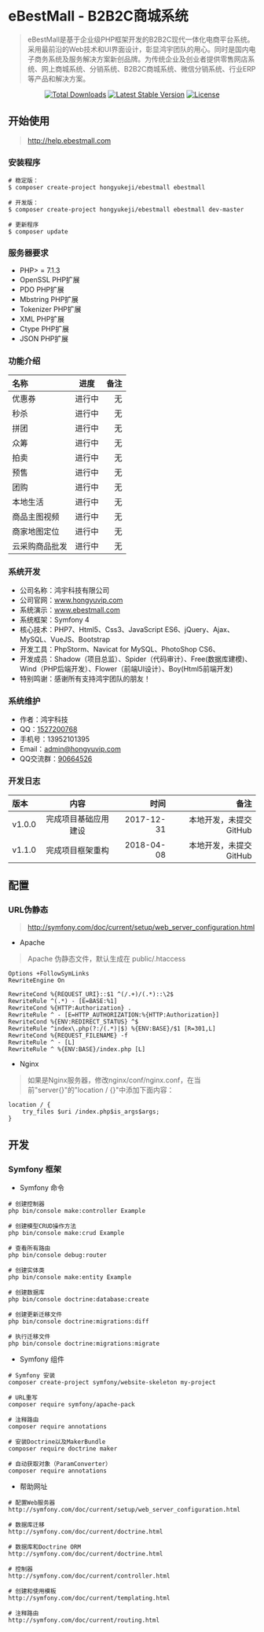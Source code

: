 # eBestMall - B2B2C商城系统

> eBestMall是基于企业级PHP框架开发的B2B2C现代一体化电商平台系统。采用最前沿的Web技术和UI界面设计，彰显鸿宇团队的用心。同时是国内电子商务系统及服务解决方案新创品牌。为传统企业及创业者提供零售网店系统、网上商城系统、分销系统、B2B2C商城系统、微信分销系统、行业ERP等产品和解决方案。

<p align="center">
<a href="https://packagist.org/packages/hongyukeji/ebestmall"><img src="https://poser.pugx.org/hongyukeji/ebestmall/d/total.svg" alt="Total Downloads"></a>
<a href="https://packagist.org/packages/hongyukeji/ebestmall"><img src="https://poser.pugx.org/hongyukeji/ebestmall/v/stable.svg" alt="Latest Stable Version"></a>
<a href="https://packagist.org/packages/hongyukeji/ebestmall"><img src="https://poser.pugx.org/hongyukeji/ebestmall/license.svg" alt="License"></a>
</p>


## 开始使用

> http://help.ebestmall.com

### 安装程序

```
# 稳定版：
$ composer create-project hongyukeji/ebestmall ebestmall

# 开发版：
$ composer create-project hongyukeji/ebestmall ebestmall dev-master

# 更新程序
$ composer update
```

### 服务器要求

* PHP> = 7.1.3
* OpenSSL PHP扩展
* PDO PHP扩展
* Mbstring PHP扩展
* Tokenizer PHP扩展
* XML PHP扩展
* Ctype PHP扩展
* JSON PHP扩展

### 功能介绍

|名称|进度|备注|
|:----|:-----:|-----:|
优惠券 |   进行中 |   无    |
秒杀    |   进行中  |   无    |
拼团    |   进行中  |   无    |
众筹    |   进行中  |   无    |
拍卖    |   进行中  |   无    |
预售    |   进行中  |   无    |
团购    |   进行中  |   无    |
本地生活    |   进行中  |   无    |
商品主图视频    |   进行中  |   无    |
商家地图定位    |   进行中  |   无    |
云采购商品批发  |   进行中  |   无    |

### 系统开发

* 公司名称：鸿宇科技有限公司
* 公司官网：www.hongyuvip.com
* 系统演示：www.ebestmall.com
* 系统框架：Symfony 4
* 核心技术：PHP7、Html5、Css3、JavaScript ES6、jQuery、Ajax、MySQL、VueJS、Bootstrap
* 开发工具：PhpStorm、Navicat for MySQL、PhotoShop CS6、
* 开发成员：Shadow（项目总监）、Spider（代码审计）、Free(数据库建模)、Wind（PHP后端开发）、Flower（前端UI设计）、Boy(Html5前端开发)
* 特别鸣谢：感谢所有支持鸿宇团队的朋友！

### 系统维护

* 作者：鸿宇科技
* QQ：[1527200768](http://wpa.qq.com/msgrd?V=1&uin=1527200768&Menu=yes)
* 手机号：13952101395
* Email：[admin@hongyuvip.com](mailto:admin@hongyuvip.com)
* QQ交流群：[90664526](http://shang.qq.com/wpa/qunwpa?idkey=a3e498d7d3329615c9b3d1dbbbc50e43fa80b39e93a1ae78f1fb0a268f3a0476)

### 开发日志

|版本|内容|时间|备注|
|:----|:-----:|-----:|-----:|
v1.0.0|完成项目基础应用建设|2017-12-31|本地开发，未提交GitHub|
v1.1.0|完成项目框架重构|2018-04-08|本地开发，未提交GitHub|

## 配置

### URL伪静态

> http://symfony.com/doc/current/setup/web_server_configuration.html

* Apache

> Apache 伪静态文件，默认生成在 public/.htaccess

```
Options +FollowSymLinks
RewriteEngine On

RewriteCond %{REQUEST_URI}::$1 ^(/.+)/(.*)::\2$
RewriteRule ^(.*) - [E=BASE:%1]
RewriteCond %{HTTP:Authorization} .
RewriteRule ^ - [E=HTTP_AUTHORIZATION:%{HTTP:Authorization}]
RewriteCond %{ENV:REDIRECT_STATUS} ^$
RewriteRule ^index\.php(?:/(.*)|$) %{ENV:BASE}/$1 [R=301,L]
RewriteCond %{REQUEST_FILENAME} -f
RewriteRule ^ - [L]
RewriteRule ^ %{ENV:BASE}/index.php [L]
```

* Nginx

> 如果是Nginx服务器，修改nginx/conf/nginx.conf，在当前"server{}"的"location / {}"中添加下面内容：

```
location / {
    try_files $uri /index.php$is_args$args;
}
```


## 开发

### Symfony 框架

- Symfony 命令

```
# 创建控制器
php bin/console make:controller Example

# 创建模型CRUD操作方法
php bin/console make:crud Example

# 查看所有路由
php bin/console debug:router

# 创建实体类
php bin/console make:entity Example

# 创建数据库
php bin/console doctrine:database:create

# 创建更新迁移文件
php bin/console doctrine:migrations:diff

# 执行迁移文件
php bin/console doctrine:migrations:migrate
```

- Symfony 组件

```
# Symfony 安装
composer create-project symfony/website-skeleton my-project

# URL重写
composer require symfony/apache-pack

# 注释路由
composer require annotations

# 安装Doctrine以及MakerBundle
composer require doctrine maker

# 自动获取对象（ParamConverter）
composer require annotations
```

- 帮助网址

```
# 配置Web服务器
http://symfony.com/doc/current/setup/web_server_configuration.html

# 数据库迁移
http://symfony.com/doc/current/doctrine.html

# 数据库和Doctrine ORM
http://symfony.com/doc/current/doctrine.html

# 控制器
http://symfony.com/doc/current/controller.html

# 创建和使用模板
http://symfony.com/doc/current/templating.html

# 注释路由
http://symfony.com/doc/current/routing.html
```
